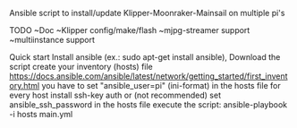 
Ansible script to install/update Klipper-Moonraker-Mainsail on multiple pi's

TODO
~Doc
~Klipper config/make/flash
~mjpg-streamer support
~multiinstance support

Quick start
Install ansible (ex.: sudo apt-get install ansible), Download the script
create your inventory (hosts) file https://docs.ansible.com/ansible/latest/network/getting_started/first_inventory.html
you have to set "ansible_user=pi" (ini-format) in the hosts file for every host
install ssh-key auth or (not recommended) set ansible_ssh_password in the hosts file
execute the script: ansible-playbook -i hosts main.yml
